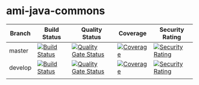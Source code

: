 # ami-java-commons


|Branch   |Build Status   |Quality Status   |Coverage   |Security Rating   |
|---|---|---|---|---|
|master   |[![Build Status](http://ssaad.ddns.net:58080/buildStatus/icon?job=ami-java-commons%2Fmaster)](http://ssaad.ddns.net:58080/job/ami-java-commons/job/master)   |[![Quality Gate Status](https://sonarcloud.io/api/project_badges/measure?project=org.ssaad.ami%3Ajava-commons&branch=master&metric=alert_status)](https://sonarcloud.io/dashboard?id=org.ssaad.ami%3Ajava-commons&branch=master)   |[![Coverage](https://sonarcloud.io/api/project_badges/measure?project=org.ssaad.ami%3Ajava-commons&branch=master&metric=coverage)](https://sonarcloud.io/dashboard?id=org.ssaad.ami%3Ajava-commons&branch=master)   |[![Security Rating](https://sonarcloud.io/api/project_badges/measure?project=org.ssaad.ami%3Ajava-commons&branch=master&metric=security_rating)](https://sonarcloud.io/dashboard?id=org.ssaad.ami%3Ajava-commons&branch=master)   |
|develop   |[![Build Status](http://ssaad.ddns.net:58080/buildStatus/icon?job=ami-java-commons%2Fdevelop)](http://ssaad.ddns.net:58080/job/ami-java-commons/job/develop)   |[![Quality Gate Status](https://sonarcloud.io/api/project_badges/measure?project=org.ssaad.ami%3Ajava-commons&branch=develop&metric=alert_status)](https://sonarcloud.io/dashboard?id=org.ssaad.ami%3Ajava-commons&branch=develop)   |[![Coverage](https://sonarcloud.io/api/project_badges/measure?project=org.ssaad.ami%3Ajava-commons&branch=develop&metric=coverage)](https://sonarcloud.io/dashboard?id=org.ssaad.ami%3Ajava-commons&branch=develop)   |[![Security Rating](https://sonarcloud.io/api/project_badges/measure?project=org.ssaad.ami%3Ajava-commons&branch=develop&metric=security_rating)](https://sonarcloud.io/dashboard?id=org.ssaad.ami%3Ajava-commons&branch=develop)   |
|   |   |   |   |   |
